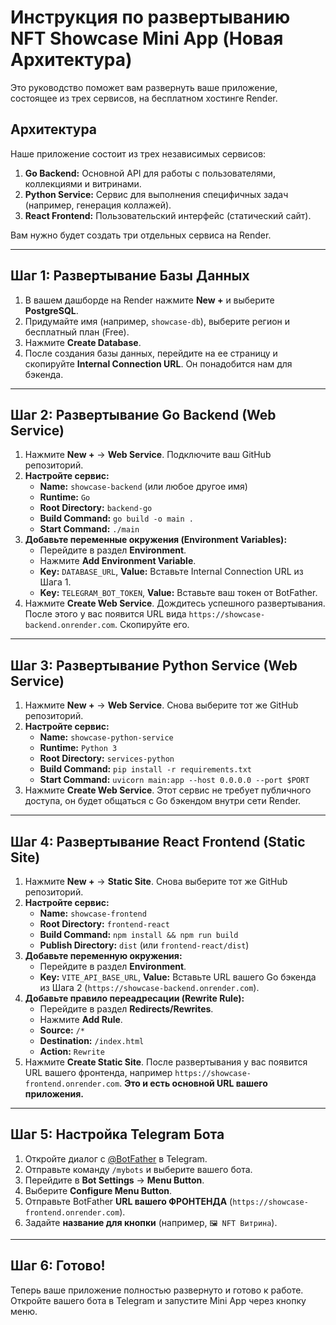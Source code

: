 # Инструкция по развертыванию NFT Showcase Mini App (Новая Архитектура)

Это руководство поможет вам развернуть ваше приложение, состоящее из трех сервисов, на бесплатном хостинге Render.

## Архитектура
Наше приложение состоит из трех независимых сервисов:
1.  **Go Backend:** Основной API для работы с пользователями, коллекциями и витринами.
2.  **Python Service:** Сервис для выполнения специфичных задач (например, генерация коллажей).
3.  **React Frontend:** Пользовательский интерфейс (статический сайт).

Вам нужно будет создать три отдельных сервиса на Render.

---

## Шаг 1: Развертывание Базы Данных

1.  В вашем дашборде на Render нажмите **New +** и выберите **PostgreSQL**.
2.  Придумайте имя (например, `showcase-db`), выберите регион и бесплатный план (Free).
3.  Нажмите **Create Database**.
4.  После создания базы данных, перейдите на ее страницу и скопируйте **Internal Connection URL**. Он понадобится нам для бэкенда.

---

## Шаг 2: Развертывание Go Backend (Web Service)

1.  Нажмите **New +** → **Web Service**. Подключите ваш GitHub репозиторий.
2.  **Настройте сервис:**
    *   **Name:** `showcase-backend` (или любое другое имя)
    *   **Runtime:** `Go`
    *   **Root Directory:** `backend-go`
    *   **Build Command:** `go build -o main .`
    *   **Start Command:** `./main`
3.  **Добавьте переменные окружения (Environment Variables):**
    *   Перейдите в раздел **Environment**.
    *   Нажмите **Add Environment Variable**.
    *   **Key:** `DATABASE_URL`, **Value:** Вставьте Internal Connection URL из Шага 1.
    *   **Key:** `TELEGRAM_BOT_TOKEN`, **Value:** Вставьте ваш токен от BotFather.
4.  Нажмите **Create Web Service**. Дождитесь успешного развертывания. После этого у вас появится URL вида `https://showcase-backend.onrender.com`. Скопируйте его.

---

## Шаг 3: Развертывание Python Service (Web Service)

1.  Нажмите **New +** → **Web Service**. Снова выберите тот же GitHub репозиторий.
2.  **Настройте сервис:**
    *   **Name:** `showcase-python-service`
    *   **Runtime:** `Python 3`
    *   **Root Directory:** `services-python`
    *   **Build Command:** `pip install -r requirements.txt`
    *   **Start Command:** `uvicorn main:app --host 0.0.0.0 --port $PORT`
3.  Нажмите **Create Web Service**. Этот сервис не требует публичного доступа, он будет общаться с Go бэкендом внутри сети Render.

---

## Шаг 4: Развертывание React Frontend (Static Site)

1.  Нажмите **New +** → **Static Site**. Снова выберите тот же GitHub репозиторий.
2.  **Настройте сервис:**
    *   **Name:** `showcase-frontend`
    *   **Root Directory:** `frontend-react`
    *   **Build Command:** `npm install && npm run build`
    *   **Publish Directory:** `dist` (или `frontend-react/dist`)
3.  **Добавьте переменную окружения:**
    *   Перейдите в раздел **Environment**.
    *   **Key:** `VITE_API_BASE_URL`, **Value:** Вставьте URL вашего Go бэкенда из Шага 2 (`https://showcase-backend.onrender.com`).
4.  **Добавьте правило переадресации (Rewrite Rule):**
    *   Перейдите в раздел **Redirects/Rewrites**.
    *   Нажмите **Add Rule**.
    *   **Source:** `/*`
    *   **Destination:** `/index.html`
    *   **Action:** `Rewrite`
5.  Нажмите **Create Static Site**. После развертывания у вас появится URL вашего фронтенда, например `https://showcase-frontend.onrender.com`. **Это и есть основной URL вашего приложения.**

---

## Шаг 5: Настройка Telegram Бота

1.  Откройте диалог с [@BotFather](https://t.me/BotFather) в Telegram.
2.  Отправьте команду `/mybots` и выберите вашего бота.
3.  Перейдите в **Bot Settings** → **Menu Button**.
4.  Выберите **Configure Menu Button**.
5.  Отправьте BotFather **URL вашего ФРОНТЕНДА** (`https://showcase-frontend.onrender.com`).
6.  Задайте **название для кнопки** (например, `🖼️ NFT Витрина`).

---

## Шаг 6: Готово!

Теперь ваше приложение полностью развернуто и готово к работе. Откройте вашего бота в Telegram и запустите Mini App через кнопку меню.
